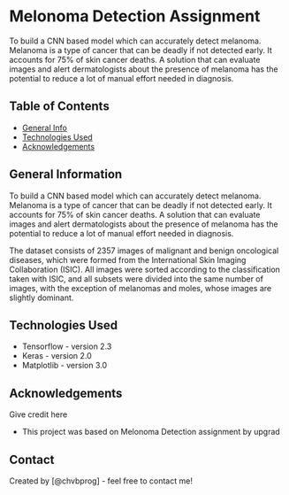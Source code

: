 # Melonoma Detection Assignment 

To build a CNN based model which can accurately detect melanoma. Melanoma is a type of cancer that can be deadly if not detected early. It accounts for 75% of skin cancer deaths. A solution that can evaluate images and alert dermatologists about the presence of melanoma has the potential to reduce a lot of manual effort needed in diagnosis.



## Table of Contents
* [General Info](#general-information)
* [Technologies Used](#technologies-used)
* [Acknowledgements](#acknowledgements)

<!-- You can include any other section that is pertinent to your problem -->

## General Information

To build a CNN based model which can accurately detect melanoma. Melanoma is a type of cancer that can be deadly if not detected early. It accounts for 75% of skin cancer deaths. A solution that can evaluate images and alert dermatologists about the presence of melanoma has the potential to reduce a lot of manual effort needed in diagnosis.

The dataset consists of 2357 images of malignant and benign oncological diseases, which were formed from the International Skin Imaging Collaboration (ISIC). All images were sorted according to the classification taken with ISIC, and all subsets were divided into the same number of images, with the exception of melanomas and moles, whose images are slightly dominant.






<!-- You don't have to answer all the questions - just the ones relevant to your project. -->


<!-- You don't have to answer all the questions - just the ones relevant to your project. -->


## Technologies Used
- Tensorflow  - version 2.3
- Keras - version 2.0
- Matplotlib - version 3.0

<!-- As the libraries versions keep on changing, it is recommended to mention the version of library used in this project -->

## Acknowledgements
Give credit here
- This project was based on Melonoma Detection assignment by upgrad


## Contact
Created by [@chvbprog] - feel free to contact me!


<!-- Optional -->
<!-- ## License -->
<!-- This project is open source and available under the [... License](). -->

<!-- You don't have to include all sections - just the one's relevant to your project -->
